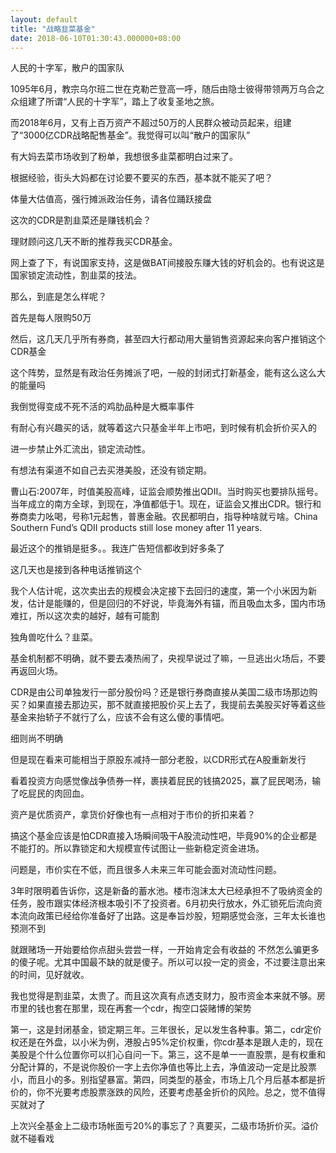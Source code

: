 ```yaml
---
layout: default
title: "战略韭菜基金"
date: 2018-06-10T01:30:43.000000+08:00
---
```


人民的十字军，散户的国家队


1095年6月，教宗乌尔班二世在克勒芒登高一呼，随后由隐士彼得带领两万乌合之众组建了所谓“人民的十字军”，踏上了收复圣地之旅。


而2018年6月，又有上百万资产不超过50万的人民群众被动员起来，组建了“3000亿CDR战略配售基金”。我觉得可以叫“散户的国家队”

有大妈去菜市场收到了粉单，我想很多韭菜都明白过来了。

根据经验，街头大妈都在讨论要不要买的东西，基本就不能买了吧？

体量大估值高，强行摊派政治任务，请各位踊跃接盘

这次的CDR是割韭菜还是赚钱机会？


理财顾问这几天不断的推荐我买CDR基金。


网上查了下，有说国家支持，这是做BAT间接股东赚大钱的好机会的。也有说这是国家锁定流动性，割韭菜的技法。


那么，到底是怎么样呢？

首先是每人限购50万


然后，这几天几乎所有券商，甚至四大行都动用大量销售资源起来向客户推销这个CDR基金


这个阵势，显然是有政治任务摊派了吧，一般的封闭式打新基金，能有这么这么大的能量吗


我倒觉得变成不死不活的鸡肋品种是大概率事件


有耐心有兴趣买的话，就等着这六只基金半年上市吧，到时候有机会折价买入的

进一步禁止外汇流出，锁定流动性。


有想法有渠道不如自己去买港美股，还没有锁定期。

曹山石:2007年，时值美股高峰，证监会顺势推出QDII。当时购买也要排队摇号。当年成立的南方全球，到现在，净值都低于1。现在，证监会又推出CDR。银行和券商卖力吆喝，号称1元起售，普惠金融。农民都明白，指导种啥就亏啥。China Southern Fund’s QDII products still lose money after 11 years.

最近这个的推销是挺多。。我连广告短信都收到好多条了

这几天也是接到各种电话推销这个

我个人估计呢，这次卖出去的规模会决定接下去回归的速度，第一个小米因为新发，估计是能赚的，但是回归的不好说，毕竟海外有锚，而且吸血太多，国内市场难扛，所以这次卖的越好，越有可能割

独角兽吃什么？韭菜。


基金机制都不明确，就不要去凑热闹了，央视早说过了嘛，一旦逃出火场后，不要再返回火场。

CDR是由公司单独发行一部分股份吗？还是银行券商直接从美国二级市场那边购买？如果直接去那边买，那不就直接把股价买上去了，我提前去美股买好等着这些基金来抬轿子不就行了么，应该不会有这么傻的事情吧。

细则尚不明确


但是现在看来可能相当于原股东减持一部分老股，以CDR形式在A股重新发行

看着投资方向感觉像战争债券一样，裹挟着屁民的钱搞2025，赢了屁民喝汤，输了吃屁民的肉回血。

资产是优质资产，拿货价好像也有一点相对于市价的折扣来着？


搞这个基金应该是怕CDR直接入场瞬间吸干A股流动性吧，毕竟90%的企业都是不能打的。所以靠锁定和大规模宣传试图让一些新稳定资金进场。


问题是，市价实在不低，而且很多人未来三年可能会面对流动性问题。

3年时限明着告诉你，这是新备的蓄水池。楼市泡沫太大已经承担不了吸纳资金的任务，股市跟实体经济根本吸引不了投资者。6月初央行放水，外汇锁死后流向资本流向政策已经给你准备好了出路。这是奉旨炒股，短期感觉会涨，三年太长谁也预测不到

就跟赌场一开始要给你点甜头尝尝一样，一开始肯定会有收益的 不然怎么骗更多的傻子呢。尤其中国最不缺的就是傻子。所以可以投一定的资金，不过要注意出来的时间，见好就收。

我也觉得是割韭菜，太贵了。而且这次真有点透支财力，股市资金本来就不够。房市里的钱也套在那里，现在再套一个cdr，掏空口袋赌博的架势

第一，这是封闭基金，锁定期三年。三年很长，足以发生各种事。第二，cdr定价权还是在外盘，以小米为例，港股占95%定价权重，你cdr基本是跟人走的，现在美股是个什么位置你可以扪心自问一下。第三，这不是单一一直股票，是有权重和分配计算的，不是说你股价一字上去你净值也等比上去，净值波动一定是比股票小，而且小的多。别指望暴富。第四，同类型的基金，市场上几个月后基本都是折价的，你不光要考虑股票涨跌的风险，还要考虑基金折价的风险。总之，觉不值得买就对了

上次兴全基金上二级市场帐面亏20%的事忘了？真要买，二级市场折价买。溢价就不碰看戏

